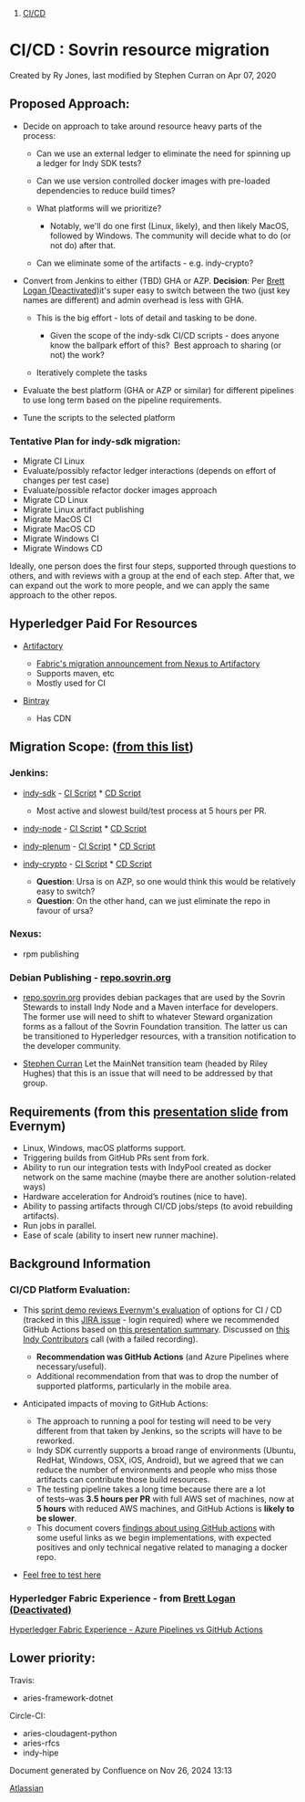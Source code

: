 1. [CI/CD](index.html)

# CI/CD : Sovrin resource migration

Created by Ry Jones, last modified by Stephen Curran on Apr 07, 2020

## Proposed Approach:

- Decide on approach to take around resource heavy parts of the process:
  
  - Can we use an external ledger to eliminate the need for spinning up a ledger for Indy SDK tests?
  - Can we use version controlled docker images with pre-loaded dependencies to reduce build times?
  - What platforms will we prioritize?
    
    - Notably, we'll do one first (Linux, likely), and then likely MacOS, followed by Windows. The community will decide what to do (or not do) after that.
  - Can we eliminate some of the artifacts - e.g. indy-crypto?
- Convert from Jenkins to either (TBD) GHA or AZP. **Decision**: Per [Brett Logan (Deactivated)](https://lf-hyperledger.atlassian.net/wiki/people/712020:70fd36cb-f719-40fc-993c-9c3f644b7f10?ref=confluence)it's super easy to switch between the two (just key names are different) and admin overhead is less with GHA.
  
  - This is the big effort - lots of detail and tasking to be done.
    
    - Given the scope of the indy-sdk CI/CD scripts - does anyone know the ballpark effort of this?  Best approach to sharing (or not) the work?
  - Iteratively complete the tasks
- Evaluate the best platform (GHA or AZP or similar) for different pipelines to use long term based on the pipeline requirements.
- Tune the scripts to the selected platform

### Tentative Plan for indy-sdk migration:

- Migrate CI Linux
- Evaluate/possibly refactor ledger interactions (depends on effort of changes per test case)
- Evaluate/possible refactor docker images approach
- Migrate CD Linux
- Migrate Linux artifact publishing
- Migrate MacOS CI
- Migrate MacOS CD
- Migrate Windows CI
- Migrate Windows CD

Ideally, one person does the first four steps, supported through questions to others, and with reviews with a group at the end of each step. After that, we can expand out the work to more people, and we can apply the same approach to the other repos.

## Hyperledger Paid For Resources

- [Artifactory](https://hyperledger.jfrog.io/hyperledger/webapp/#/home)
  
  - [Fabric's migration announcement from Nexus to Artifactory](https://lists.hyperledger.org/g/fabric/message/7604)
  - Supports maven, etc
  - Mostly used for CI
- [Bintray](https://bintray.com/hyperledger-org)
  
  - Has CDN

## Migration Scope: ([from this list](https://lf-hyperledger.atlassian.net/wiki/display/~ryjones/CI+usage#space-menu-link-content))

### Jenkins:

- [indy-sdk](https://github.com/hyperledger/indy-sdk) - [CI Script](https://github.com/hyperledger/indy-sdk/blob/master/Jenkinsfile.ci) * [CD Script](https://github.com/hyperledger/indy-sdk/blob/master/Jenkinsfile.cd)
  
  - Most active and slowest build/test process at 5 hours per PR.
- [indy-node](https://github.com/hyperledger/indy-node) - [CI Script](https://github.com/hyperledger/indy-node/blob/master/Jenkinsfile.ci) * [CD Script](https://github.com/hyperledger/indy-node/blob/master/Jenkinsfile.cd)
- [indy-plenum](https://github.com/hyperledger/indy-plenum) - [CI Script](https://github.com/hyperledger/indy-plenum/blob/master/Jenkinsfile.ci) * [CD Script](https://github.com/hyperledger/indy-plenum/blob/master/Jenkinsfile.cd)
- [indy-crypto](https://github.com/hyperledger/indy-crypto) - [CI Script](https://github.com/hyperledger/indy-crypto/blob/master/Jenkinsfile.ci) * [CD Script](https://github.com/hyperledger/indy-crypto/blob/master/Jenkinsfile.cd)
  
  - **Question**: Ursa is on AZP, so one would think this would be relatively easy to switch?
  - **Question**: On the other hand, can we just eliminate the repo in favour of ursa?

### Nexus:

- rpm publishing

### Debian Publishing - [repo.sovrin.org](http://repo.sovrin.org)

- [repo.sovrin.org](http://repo.sovrin.org/) provides debian packages that are used by the Sovrin Stewards to install Indy Node and a Maven interface for developers.  The former use will need to shift to whatever Steward organization forms as a fallout of the Sovrin Foundation transition. The latter us can be transitioned to Hyperledger resources, with a transition notification to the developer community.

<!--THE END-->

- [Stephen Curran](https://lf-hyperledger.atlassian.net/wiki/people/557058:d676f135-ecd6-465b-b7eb-f87976bf4569?ref=confluence) Let the MainNet transition team (headed by Riley Hughes) that this is an issue that will need to be addressed by that group.

## Requirements (from this [presentation slide](https://docs.google.com/presentation/d/1SM_2m99KJv6s2ybN9fZKPmwh6gKsmP0okVLe-dy10IY/edit#slide=id.g7e4232c7ca_0_6) from Evernym)

- Linux, Windows, macOS platforms support.
- Triggering builds from GitHub PRs sent from fork.
- Ability to run our integration tests with IndyPool created as docker network on the same machine (maybe there are another solution-related ways)
- Hardware acceleration for Android’s routines (nice to have).
- Ability to passing artifacts through CI/CD jobs/steps (to avoid rebuilding artifacts).
- Run jobs in parallel.
- Ease of scale (ability to insert new runner machine).

## Background Information

### CI/CD Platform Evaluation:

- This [sprint demo reviews Evernym's evaluation](https://www.youtube.com/watch?v=EEHpINC7nqQ&t=398s) of options for CI / CD (tracked in this [JIRA issue](https://jira.hyperledger.org/browse/IS-1496) - login required) where we recommended GitHub Actions based on [this presentation summary](https://docs.google.com/presentation/d/1SM_2m99KJv6s2ybN9fZKPmwh6gKsmP0okVLe-dy10IY/edit#slide=id.p). Discussed on [this Indy Contributors](https://lf-hyperledger.atlassian.net/wiki/display/indy/2020-03-09+Indy+Contributors+Call) call (with a failed recording).
  
  - **Recommendation was GitHub Actions** (and Azure Pipelines where necessary/useful).
  - Additional recommendation from that was to drop the number of supported platforms, particularly in the mobile area.
- Anticipated impacts of moving to GitHub Actions:
  
  - The approach to running a pool for testing will need to be very different from that taken by Jenkins, so the scripts will have to be reworked.
  - Indy SDK currently supports a broad range of environments (Ubuntu, RedHat, Windows, OSX, iOS, Android), but we agreed that we can reduce the number of environments and people who miss those artifacts can contribute those build resources.
  - The testing pipeline takes a long time because there are a lot of tests–was **3.5 hours per PR** with full AWS set of machines, now at **5 hours** with reduced AWS machines, and GitHub Actions is **likely to be slower**.
  - This document covers [findings about using GitHub actions](https://docs.google.com/document/d/1Ts_xLTAtm6blySLVBJmNT-UuxYMzwV4ABtH8agJtnKc/edit) with some useful links as we begin implementations, with expected positives and only technical negative related to managing a docker repo.
- [Feel free to test here](https://github.com/hyperledger-cicd)

### Hyperledger Fabric Experience - from [Brett Logan (Deactivated)](https://lf-hyperledger.atlassian.net/wiki/people/712020:70fd36cb-f719-40fc-993c-9c3f644b7f10?ref=confluence)

[Hyperledger Fabric Experience - Azure Pipelines vs GitHub Actions](Hyperledger-Fabric-Experience---Azure-Pipelines-vs-GitHub-Actions_19011230.html)

## Lower priority:

Travis:

- aries-framework-dotnet

Circle-CI:

- aries-cloudagent-python
- aries-rfcs
- indy-hipe

Document generated by Confluence on Nov 26, 2024 13:13

[Atlassian](http://www.atlassian.com/)
